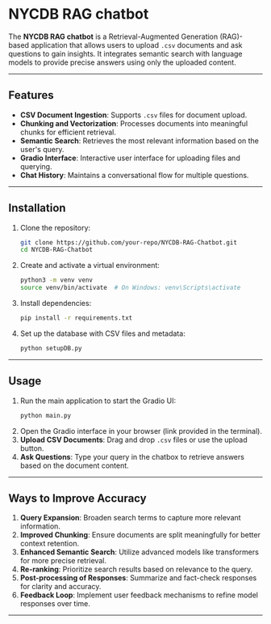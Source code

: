 # NYCDB RAG chatbot

The **NYCDB RAG chatbot** is a Retrieval-Augmented Generation (RAG)-based application that allows users to upload `.csv` documents and ask questions to gain insights. It integrates semantic search with language models to provide precise answers using only the uploaded content.

---

## Features

- **CSV Document Ingestion**: Supports `.csv` files for document upload.
- **Chunking and Vectorization**: Processes documents into meaningful chunks for efficient retrieval.
- **Semantic Search**: Retrieves the most relevant information based on the user's query.
- **Gradio Interface**: Interactive user interface for uploading files and querying.
- **Chat History**: Maintains a conversational flow for multiple questions.

---

## Installation

1. Clone the repository:
   ```bash
   git clone https://github.com/your-repo/NYCDB-RAG-Chatbot.git
   cd NYCDB-RAG-Chatbot
   ```
2. Create and activate a virtual environment:
   ```bash
   python3 -m venv venv
   source venv/bin/activate  # On Windows: venv\Scripts\activate
   ```
3. Install dependencies:
   ```bash
   pip install -r requirements.txt
   ```

4. Set up the database with CSV files and metadata:
   ```bash
   python setupDB.py
   ```

---

## Usage

1. Run the main application to start the Gradio UI:
   ```bash
   python main.py
   ```
2. Open the Gradio interface in your browser (link provided in the terminal).
3. **Upload CSV Documents**: Drag and drop `.csv` files or use the upload button.
4. **Ask Questions**: Type your query in the chatbox to retrieve answers based on the document content.

---

## Ways to Improve Accuracy

1. **Query Expansion**: Broaden search terms to capture more relevant information.
2. **Improved Chunking**: Ensure documents are split meaningfully for better context retention.
3. **Enhanced Semantic Search**: Utilize advanced models like transformers for more precise retrieval.
4. **Re-ranking**: Prioritize search results based on relevance to the query.
5. **Post-processing of Responses**: Summarize and fact-check responses for clarity and accuracy.
6. **Feedback Loop**: Implement user feedback mechanisms to refine model responses over time.

---